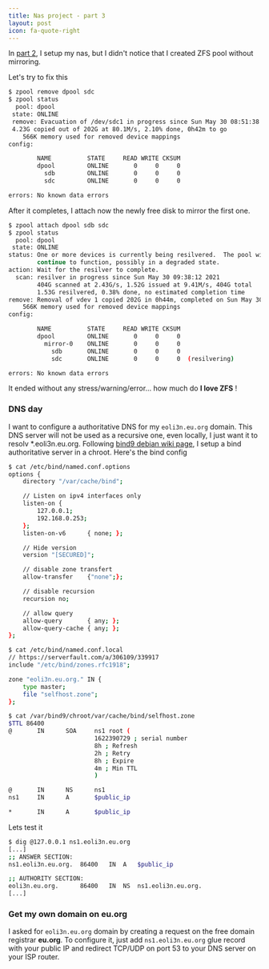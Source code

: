 ```yaml
---
title: Nas project - part 3
layout: post
icon: fa-quote-right
---
```


In [part 2](/server/2021/05/21/nas-part-2.html), I setup my nas, but I didn't notice that I created ZFS pool without mirroring.

Let's try to fix this
```bash
$ zpool remove dpool sdc
$ zpool status
  pool: dpool
 state: ONLINE
 remove: Evacuation of /dev/sdc1 in progress since Sun May 30 08:51:38 2021                                                                                                                                                   
 4.23G copied out of 202G at 80.1M/s, 2.10% done, 0h42m to go 
    566K memory used for removed device mappings
config:

        NAME          STATE     READ WRITE CKSUM
        dpool         ONLINE       0     0     0
          sdb         ONLINE       0     0     0
          sdc         ONLINE       0     0     0

errors: No known data errors
```
After it completes, I attach now the newly free disk to mirror the first one.

```bash
$ zpool attach dpool sdb sdc
$ zpool status
  pool: dpool
 state: ONLINE
status: One or more devices is currently being resilvered.  The pool will
        continue to function, possibly in a degraded state.
action: Wait for the resilver to complete.
  scan: resilver in progress since Sun May 30 09:38:12 2021
        404G scanned at 2.43G/s, 1.52G issued at 9.41M/s, 404G total
        1.53G resilvered, 0.38% done, no estimated completion time
remove: Removal of vdev 1 copied 202G in 0h44m, completed on Sun May 30 09:36:27 2021
    566K memory used for removed device mappings
config:

        NAME          STATE     READ WRITE CKSUM
        dpool         ONLINE       0     0     0
          mirror-0    ONLINE       0     0     0
            sdb       ONLINE       0     0     0
            sdc       ONLINE       0     0     0  (resilvering)

errors: No known data errors
```

It ended without any stress/warning/error... how much do **I love ZFS** !

### DNS day

I want to configure a authoritative DNS for my ``eoli3n.eu.org`` domain.
This DNS server will not be used as a recursive one, even locally, I just want it to resolv *.eoli3n.eu.org.
Following [bind9 debian wiki page](https://wiki.debian.org/Bind9#Debian_Jessie_and_later), I setup a bind authoritative server in a chroot. Here's the bind config

```bash
$ cat /etc/bind/named.conf.options
options {
    directory "/var/cache/bind";

    // Listen on ipv4 interfaces only
    listen-on {
        127.0.0.1;
        192.168.0.253;
    };
    listen-on-v6      { none; };

    // Hide version
    version "[SECURED]";

    // disable zone transfert
    allow-transfer    {"none";};

    // disable recursion
    recursion no;

    // allow query
    allow-query       { any; };
    allow-query-cache { any; };
};

$ cat /etc/bind/named.conf.local 
// https://serverfault.com/a/306109/339917
include "/etc/bind/zones.rfc1918";

zone "eoli3n.eu.org." IN {
    type master;
    file "selfhost.zone";
};

$ cat /var/bind9/chroot/var/cache/bind/selfhost.zone 
$TTL 86400
@       IN      SOA     ns1 root (
                        1622390729 ; serial number
                        8h ; Refresh
                        2h ; Retry
                        8h ; Expire
                        4m ; Min TTL
                        )

@       IN      NS      ns1
ns1     IN      A       $public_ip

*       IN      A       $public_ip
```

Lets test it
```bash
$ dig @127.0.0.1 ns1.eoli3n.eu.org
[...]
;; ANSWER SECTION:
ns1.eoli3n.eu.org.	86400	IN	A	$public_ip

;; AUTHORITY SECTION:
eoli3n.eu.org.		86400	IN	NS	ns1.eoli3n.eu.org.
[...]
```

### Get my own domain on eu.org

I asked for ``eoli3n.eu.org`` domain by creating a request on the free domain registrar **eu.org**.
To configure it, just add ``ns1.eoli3n.eu.org`` glue record with your public IP and redirect TCP/UDP on port 53 to your DNS server on your ISP router.

